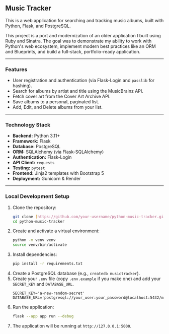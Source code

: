 ## Music Tracker

This is a web application for searching and tracking music albums, built with Python, Flask, and PostgreSQL.

This project is a port and modernization of an older application I built using Ruby and Sinatra. The goal was to demonstrate my ability to work with Python's web ecosystem, implement modern best practices like an ORM and Blueprints, and build a full-stack, portfolio-ready application.

---

### Features

* User registration and authentication (via Flask-Login and `passlib` for hashing).
* Search for albums by artist and title using the MusicBrainz API.
* Fetch cover art from the Cover Art Archive API.
* Save albums to a personal, paginated list.
* Add, Edit, and Delete albums from your list.

---

### Technology Stack

* **Backend:** Python 3.11+
* **Framework:** Flask
* **Database:** PostgreSQL
* **ORM:** SQLAlchemy (via Flask-SQLAlchemy)
* **Authentication:** Flask-Login
* **API Client:** `requests`
* **Testing:** `pytest`
* **Frontend:** Jinja2 templates with Bootstrap 5
* **Deployment:** Gunicorn & Render

---

### Local Development Setup

1.  Clone the repository:
    ```bash
    git clone [https://github.com/your-username/python-music-tracker.git](https://github.com/your-username/python-music-tracker.git)
    cd python-music-tracker
    ```
2.  Create and activate a virtual environment:
    ```bash
    python -m venv venv
    source venv/bin/activate
    ```
3.  Install dependencies:
    ```bash
    pip install -r requirements.txt
    ```
4.  Create a PostgreSQL database (e.g., `createdb musictracker`).
5.  Create your `.env` file (copy `.env.example` if you make one) and add your `SECRET_KEY` and `DATABASE_URL`.
    ```
    SECRET_KEY='a-new-random-secret'
    DATABASE_URL='postgresql://your_user:your_password@localhost:5432/musictracker'
    ```
6.  Run the application:
    ```bash
    flask --app app run --debug
    ```
7.  The application will be running at `http://127.0.0.1:5000`.

